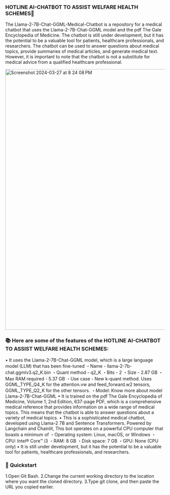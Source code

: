 ### HOTLINE AI-CHATBOT TO ASSIST WELFARE HEALTH SCHEMES🐍

The Llama-2-7B-Chat-GGML-Medical-Chatbot is a repository for a medical chatbot that uses the Llama-2-7B-Chat-GGML model and the pdf The Gale Encyclopedia of Medicine. The chatbot is still under development, but it has the potential to be a valuable tool for patients, healthcare professionals, and researchers. The chatbot can be used to answer questions about medical topics, provide summaries of medical articles, and generate medical text. However, it is important to note that the chatbot is not a substitute for medical advice from a qualified healthcare professional.

<img width="822" alt="Screenshot 2024-03-27 at 8 24 08 PM" src="https://github.com/Shrishxok/Medical-Chatbot/assets/120294863/f113f87d-1e40-4a99-921f-285b402399c0">

### 📚 Here are some of the features of the HOTLINE AI-CHATBOT TO ASSIST WELFARE HEALTH SCHEMES:

• It uses the Llama-2-7B-Chat-GGML model, which is a large language model (LLM) that has been fine-tuned
・Name - llama-2-7b-chat.ggmlv3.q2_K.bin
      ・Quant method - q2_K
      ・Bits - 2
      ・Size - 2.87 GB
      ・Max RAM required - 5.37 GB
      ・Use case - New k-quant method. Uses GGML_TYPE_Q4_K for the attention.vw and feed_forward.w2 tensors, GGML_TYPE_Q2_K for the other tensors.
      ・Model: Know more about model Llama-2-7B-Chat-GGML
• It is trained on the pdf The Gale Encyclopedia of Medicine, Volume 1, 2nd Edition, 637-page PDF, which is a comprehensive medical reference that provides information on a wide range of medical topics. This means that the chatbot is able to answer questions about a variety of medical topics.
• This is a sophisticated medical chatbot, developed using Llama-2 7B and Sentence Transformers. Powered by Langchain and Chainlit, This bot operates on a powerful CPU computer that boasts a minimum of
       ・Operating system: Linux, macOS, or Windows
       ・CPU: Intel® Core™ i3
       ・RAM: 8 GB
       ・Disk space: 7 GB
       ・GPU: None (CPU only)
• It is still under development, but it has the potential to be a valuable tool for patients, healthcare professionals, and researchers.

### 🚀 Quickstart

1.Open Git Bash.
2.Change the current working directory to the location where you want the cloned directory.
3.Type git clone, and then paste the URL you copied earlier.

